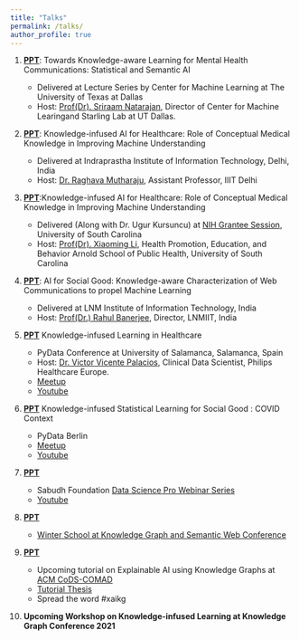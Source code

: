 ```yaml
---
title: "Talks"
permalink: /talks/
author_profile: true
---
```


1. [**PPT**](http://bit.ly/AII_UTD): Towards Knowledge-aware Learning for Mental Health Communications: Statistical and Semantic AI
    * Delivered at Lecture Series by Center for Machine Learning at The University of Texas at Dallas
    * Host: [Prof(Dr). Sriraam Natarajan](https://starling.utdallas.edu/), Director of Center for Machine Learingand Starling Lab at UT Dallas.

2. [**PPT**](http://bit.ly/AII_IIITDdelhi): Knowledge-infused AI for Healthcare: Role of Conceptual Medical Knowledge in Improving Machine Understanding
    * Delivered at Indraprastha Institute of Information Technology, Delhi, India
    * Host: [Dr. Raghava Mutharaju](http://raghavam.github.io/), Assistant Professor, IIIT Delhi

3. [**PPT**](https://docs.google.com/presentation/d/1F6i6QeI9A_1yFR9nNI2ory8CRK4oKZhviQm3eZMepPY/edit?usp=sharing):Knowledge-infused AI for Healthcare: Role of Conceptual Medical Knowledge in Improving Machine Understanding
    * Delivered (Along with Dr. Ugur Kursuncu) at [NIH Grantee Session](https://www.sc-bdhs-conference.org/), University of South Carolina
    * Host: [Prof(Dr). Xiaoming Li](https://www.sc.edu/study/colleges_schools/public_health/faculty-staff/li_xiaoming.php), Health Promotion, Education, and Behavior Arnold School of Public Health, University of South Carolina

4. [**PPT**](http://bit.ly/Sabudh_ppt): AI for Social Good: Knowledge-aware Characterization of Web Communications to propel Machine Learning
    * Delivered at LNM Institute of Information Technology, India
    * Host: [Prof(Dr.) Rahul Banerjee](https://www.lnmiit.ac.in/Employee_ProfileNew.aspx?nDeptID=eagii), Director, LNMIIT, India

5. [**PPT**](https://www.slideshare.net/manasGaur1/py-data-kilhealthcaremanasgauraiinstitute/manasGaur1/py-data-kilhealthcaremanasgauraiinstitute) Knowledge-infused Learning in Healthcare
    * PyData Conference at University of Salamanca, Salamanca, Spain
    * Host: [Dr. Victor Vicente Palacios](https://victorvicpal.github.io/), Clinical Data Scientist, Philips Healthcare Europe. 
    * [Meetup](https://www.meetup.com/es-ES/PyData-Salamanca/events/270546445/)
    * [Youtube](https://www.youtube.com/watch?v=AVEXOtEL0-A)

6. [**PPT**](https://docs.google.com/presentation/d/1bOSsgTRl0zJR2i4tB_FEN9jhb7XY3mml4gUOjzJYwOQ/edit?usp=sharing) Knowledge-infused Statistical Learning for Social Good : COVID Context
    * PyData Berlin
    * [Meetup](https://www.meetup.com/pt-BR/PyData-Berlin/events/272384128/)
    * [Youtube](https://www.youtube.com/watch?v=NHTSm5TW7E0&t=3s)

7. [**PPT**](https://docs.google.com/presentation/d/1qwNuYsJKvqhozO_ON3mfMizoHgLY_7V3QkrU1WdbM40/edit?usp=sharing)
    * Sabudh Foundation [Data Science Pro Webinar Series](https://sabudh.org/sabudh-data-science-pro-2020-previous-webinar/page/2/)
    * [Youtube](https://docs.google.com/presentation/d/1qwNuYsJKvqhozO_ON3mfMizoHgLY_7V3QkrU1WdbM40/edit?usp=sharing)

8. [**PPT**](https://docs.google.com/presentation/d/1sUTSvdi2i_ZZQ6v0Lz2JFcbYaYRu4QmmJiUl6eQYP_8/edit?usp=sharing)
    * [Winter School at Knowledge Graph and Semantic Web Conference](http://www.kgswc.org/winter-school/)

9. [**PPT**]()
    * Upcoming tutorial on Explainable AI using Knowledge Graphs at [ACM CoDS-COMAD](https://cods-comad.in/tutorials.html)
    * [Tutorial Thesis](https://scholarcommons.sc.edu/aii_fac_pub/357/)
    * Spread the word #xaikg

10. **Upcoming Workshop on Knowledge-infused Learning at Knowledge Graph Conference 2021**